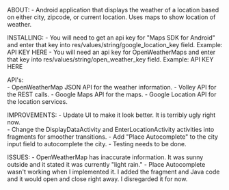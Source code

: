 ABOUT:
        - Android application that displays the weather of a location based on either city, zipcode, or current location. Uses maps to show location of weather.
        

INSTALLING:
        - You will need to get an api key for "Maps SDK for Android" and enter that key into res/values/string/google_location_key field. Example: <string name="google_location_key">API KEY HERE</string> 
        - You will need an api key for OpenWeatherMaps and enter that key into res/values/string/open_weather_key field. Example: <string name="open_weather_key">API KEY HERE</string> 

API's:  
        - OpenWeatherMap JSON API for the weather information.
        - Volley API for the REST calls.
        - Google Maps API for the maps.
        - Google Location API for the location services.
        
        
IMPROVEMENTS:
        - Update UI to make it look better.  It is terribly ugly right now.  
        - Change the DisplayDataActivity and EnterLocationActivity activities into fragments for smoother transitions.
        - Add "Place Autocomplete" to the city input field to autocomplete the city.
        - Testing needs to be done.
        
        
ISSUES: 
        - OpenWeatherMap has inaccurate information.  It was sunny outside and it stated it was currently "light rain."
        - Place Autocomplete wasn't working when I implemented it. I added the fragment and Java code and it would open and close right away. I disregarded it for now.
        


